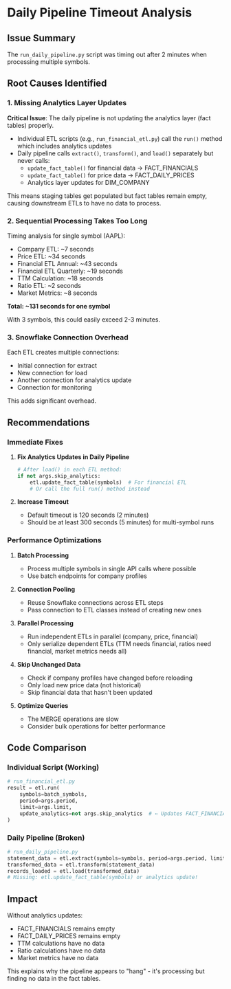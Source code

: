 # Daily Pipeline Timeout Analysis

## Issue Summary
The `run_daily_pipeline.py` script was timing out after 2 minutes when processing multiple symbols.

## Root Causes Identified

### 1. Missing Analytics Layer Updates
**Critical Issue**: The daily pipeline is not updating the analytics layer (fact tables) properly.

- Individual ETL scripts (e.g., `run_financial_etl.py`) call the `run()` method which includes analytics updates
- Daily pipeline calls `extract()`, `transform()`, and `load()` separately but never calls:
  - `update_fact_table()` for financial data → FACT_FINANCIALS
  - `update_fact_table()` for price data → FACT_DAILY_PRICES
  - Analytics layer updates for DIM_COMPANY

This means staging tables get populated but fact tables remain empty, causing downstream ETLs to have no data to process.

### 2. Sequential Processing Takes Too Long
Timing analysis for single symbol (AAPL):
- Company ETL: ~7 seconds
- Price ETL: ~34 seconds
- Financial ETL Annual: ~43 seconds
- Financial ETL Quarterly: ~19 seconds
- TTM Calculation: ~18 seconds
- Ratio ETL: ~2 seconds
- Market Metrics: ~8 seconds

**Total: ~131 seconds for one symbol**

With 3 symbols, this could easily exceed 2-3 minutes.

### 3. Snowflake Connection Overhead
Each ETL creates multiple connections:
- Initial connection for extract
- New connection for load
- Another connection for analytics update
- Connection for monitoring

This adds significant overhead.

## Recommendations

### Immediate Fixes

1. **Fix Analytics Updates in Daily Pipeline**
   ```python
   # After load() in each ETL method:
   if not args.skip_analytics:
       etl.update_fact_table(symbols)  # For financial ETL
       # Or call the full run() method instead
   ```

2. **Increase Timeout**
   - Default timeout is 120 seconds (2 minutes)
   - Should be at least 300 seconds (5 minutes) for multi-symbol runs

### Performance Optimizations

1. **Batch Processing**
   - Process multiple symbols in single API calls where possible
   - Use batch endpoints for company profiles

2. **Connection Pooling**
   - Reuse Snowflake connections across ETL steps
   - Pass connection to ETL classes instead of creating new ones

3. **Parallel Processing**
   - Run independent ETLs in parallel (company, price, financial)
   - Only serialize dependent ETLs (TTM needs financial, ratios need financial, market metrics needs all)

4. **Skip Unchanged Data**
   - Check if company profiles have changed before reloading
   - Only load new price data (not historical)
   - Skip financial data that hasn't been updated

5. **Optimize Queries**
   - The MERGE operations are slow
   - Consider bulk operations for better performance

## Code Comparison

### Individual Script (Working)
```python
# run_financial_etl.py
result = etl.run(
    symbols=batch_symbols,
    period=args.period,
    limit=args.limit,
    update_analytics=not args.skip_analytics  # ← Updates FACT_FINANCIALS
)
```

### Daily Pipeline (Broken)
```python
# run_daily_pipeline.py
statement_data = etl.extract(symbols=symbols, period=args.period, limit=args.limit)
transformed_data = etl.transform(statement_data)
records_loaded = etl.load(transformed_data)
# Missing: etl.update_fact_table(symbols) or analytics update!
```

## Impact
Without analytics updates:
- FACT_FINANCIALS remains empty
- FACT_DAILY_PRICES remains empty
- TTM calculations have no data
- Ratio calculations have no data
- Market metrics have no data

This explains why the pipeline appears to "hang" - it's processing but finding no data in the fact tables.